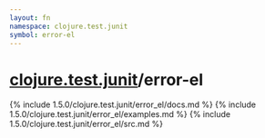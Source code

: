 ```yaml
---
layout: fn
namespace: clojure.test.junit
symbol: error-el
---
```


# [clojure.test.junit](../)/error-el

{% include 1.5.0/clojure.test.junit/error_el/docs.md %}
{% include 1.5.0/clojure.test.junit/error_el/examples.md %}
{% include 1.5.0/clojure.test.junit/error_el/src.md %}

